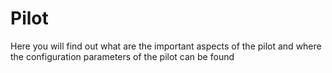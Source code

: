 # Pilot
Here you will find out what are the important aspects of the pilot and where the configuration parameters of the pilot can be found

